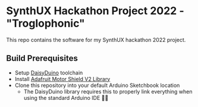 # SynthUX Hackathon Project 2022 - "Troglophonic"

This repo contains the software for my SynthUX hackathon 2022 project.


## Build Prerequisites

* Setup [DaisyDuino](https://github.com/electro-smith/DaisyDuino) toolchain
* Install [Adafruit Motor Shield V2 Library](https://learn.adafruit.com/adafruit-motor-shield-v2-for-arduino/install-software)
* Clone this repository into your default Arduino Sketchbook location
    * The DaisyDuino library requires this to properly link everything when using the standard Arduino IDE 🤷‍♂️
